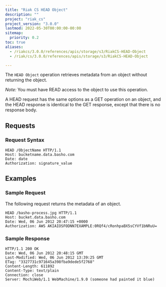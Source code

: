 ```yaml
---
title: "Riak CS HEAD Object"
description: ""
project: "riak_cs"
project_version: "3.0.0"
lastmod: 2022-05-30T00:00:00-00:00
sitemap:
  priority: 0.2
toc: true
aliases:
  - /riakcs/3.0.0/references/apis/storage/s3/RiakCS-HEAD-Object
  - /riak/cs/3.0.0/references/apis/storage/s3/RiakCS-HEAD-Object

---
```


The `HEAD Object` operation retrieves metadata from an object without returning the object.

*Note:* You must have READ access to the object to use this operation.

A HEAD request has the same options as a GET operation on an object, and the HEAD response is identical to the GET response, except that there is no response body.

## Requests

### Request Syntax

```
HEAD /ObjectName HTTP/1.1
Host: bucketname.data.basho.com
Date: date
Authorization: signature_value
```

## Examples

### Sample Request

The following request returns the metadata of an object.

```
HEAD /basho-process.jpg HTTP/1.1
Host: bucket.data.basho.com
Date: Wed, 06 Jun 2012 20:47:15 +0000
Authorization: AWS AKIAIOSFODNN7EXAMPLE:0RQf4/cRonhpaBX5sCYVf1bNRuU=
```

### Sample Response

```
HTTP/1.1 200 OK
Date: Wed, 06 Jun 2012 20:48:15 GMT
Last-Modified: Wed, 06 Jun 2012 13:39:25 GMT
ETag: "3327731c971645a398fba9dede5f2768"
Content-Length: 611892
Content-Type: text/plain
Connection: close
Server: MochiWeb/1.1 WebMachine/1.9.0 (someone had painted it blue)
```
